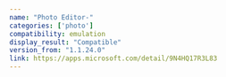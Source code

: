```yaml
---
name: "Photo Editor-"
categories: ['photo']
compatibility: emulation
display_result: "Compatible"
version_from: "1.1.24.0"
link: https://apps.microsoft.com/detail/9N4HQ17R3L83
---
```

